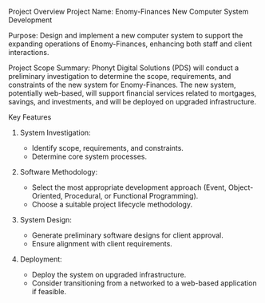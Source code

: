 Project Overview
Project Name: Enomy-Finances New Computer System Development

Purpose: Design and implement a new computer system to support the expanding operations of Enomy-Finances, enhancing both staff and client interactions.

Project Scope
Summary:
Phonyt Digital Solutions (PDS) will conduct a preliminary investigation to determine the scope, requirements, and constraints of the new system for Enomy-Finances. The new system, potentially web-based, will support financial services related to mortgages, savings, and investments, and will be deployed on upgraded infrastructure.

Key Features
1. System Investigation:
      * Identify scope, requirements, and constraints.
      * Determine core system processes.

2. Software Methodology:
      * Select the most appropriate development approach (Event, Object-Oriented, Procedural, or Functional Programming).
      * Choose a suitable project lifecycle methodology.

3. System Design:
      * Generate preliminary software designs for client approval.
      * Ensure alignment with client requirements.

4. Deployment:
      * Deploy the system on upgraded infrastructure.
      * Consider transitioning from a networked to a web-based application if feasible.
